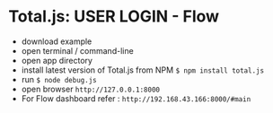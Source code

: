 # Total.js: USER LOGIN - Flow

- download example
- open terminal / command-line
- open app directory
- install latest version of Total.js from NPM `$ npm install total.js`
- run `$ node debug.js`
- open browser `http://127.0.0.1:8000`
- For Flow dashboard refer : `http://192.168.43.166:8000/#main`
